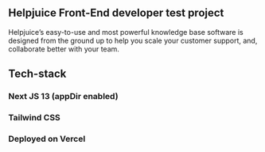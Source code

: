 ## Helpjuice Front-End developer test project

Helpjuice’s easy-to-use and most powerful knowledge base software is designed from the ground up to help you scale your customer support, and, collaborate better with your team.

## Tech-stack

### Next JS 13 (appDir enabled)

### Tailwind CSS

### Deployed on Vercel
